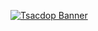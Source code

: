 [![Tsacdop Banner][]][google play]

[tsacdop banner]: https://raw.githubusercontent.com/stonega/tsacdop/master/preview/banner.png
[google play]: https://play.google.com/store/apps/details?id=com.stonegate.tsacdop
